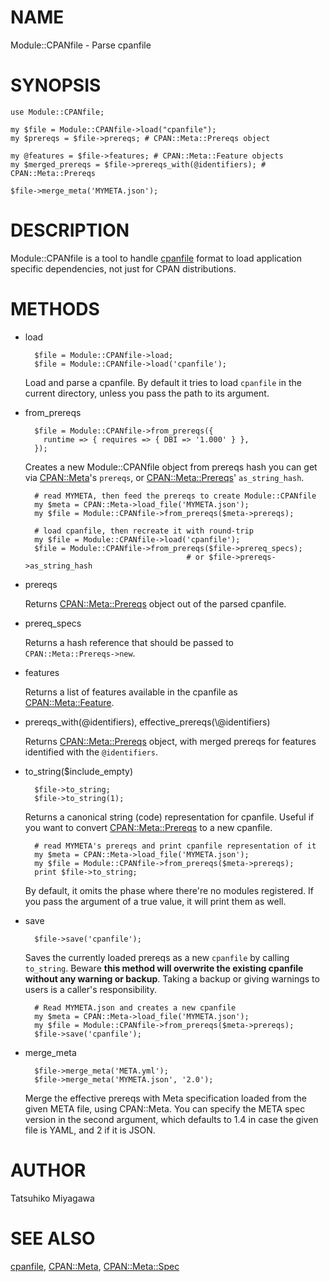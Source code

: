 # NAME

Module::CPANfile - Parse cpanfile

# SYNOPSIS

    use Module::CPANfile;

    my $file = Module::CPANfile->load("cpanfile");
    my $prereqs = $file->prereqs; # CPAN::Meta::Prereqs object

    my @features = $file->features; # CPAN::Meta::Feature objects
    my $merged_prereqs = $file->prereqs_with(@identifiers); # CPAN::Meta::Prereqs

    $file->merge_meta('MYMETA.json');

# DESCRIPTION

Module::CPANfile is a tool to handle [cpanfile](https://metacpan.org/pod/cpanfile) format to load application
specific dependencies, not just for CPAN distributions.

# METHODS

- load

        $file = Module::CPANfile->load;
        $file = Module::CPANfile->load('cpanfile');

    Load and parse a cpanfile. By default it tries to load `cpanfile` in
    the current directory, unless you pass the path to its argument.

- from\_prereqs

        $file = Module::CPANfile->from_prereqs({
          runtime => { requires => { DBI => '1.000' } },
        });

    Creates a new Module::CPANfile object from prereqs hash you can get
    via [CPAN::Meta](https://metacpan.org/pod/CPAN::Meta)'s `prereqs`, or [CPAN::Meta::Prereqs](https://metacpan.org/pod/CPAN::Meta::Prereqs)'
    `as_string_hash`.

        # read MYMETA, then feed the prereqs to create Module::CPANfile
        my $meta = CPAN::Meta->load_file('MYMETA.json');
        my $file = Module::CPANfile->from_prereqs($meta->prereqs);

        # load cpanfile, then recreate it with round-trip
        my $file = Module::CPANfile->load('cpanfile');
        $file = Module::CPANfile->from_prereqs($file->prereq_specs);
                                          # or $file->prereqs->as_string_hash

- prereqs

    Returns [CPAN::Meta::Prereqs](https://metacpan.org/pod/CPAN::Meta::Prereqs) object out of the parsed cpanfile.

- prereq\_specs

    Returns a hash reference that should be passed to `CPAN::Meta::Prereqs->new`.

- features

    Returns a list of features available in the cpanfile as [CPAN::Meta::Feature](https://metacpan.org/pod/CPAN::Meta::Feature).

- prereqs\_with(@identifiers), effective\_prereqs(\\@identifiers)

    Returns [CPAN::Meta::Prereqs](https://metacpan.org/pod/CPAN::Meta::Prereqs) object, with merged prereqs for
    features identified with the `@identifiers`.

- to\_string($include\_empty)

        $file->to_string;
        $file->to_string(1);

    Returns a canonical string (code) representation for cpanfile. Useful
    if you want to convert [CPAN::Meta::Prereqs](https://metacpan.org/pod/CPAN::Meta::Prereqs) to a new cpanfile.

        # read MYMETA's prereqs and print cpanfile representation of it
        my $meta = CPAN::Meta->load_file('MYMETA.json');
        my $file = Module::CPANfile->from_prereqs($meta->prereqs);
        print $file->to_string;

    By default, it omits the phase where there're no modules
    registered. If you pass the argument of a true value, it will print
    them as well.

- save

        $file->save('cpanfile');

    Saves the currently loaded prereqs as a new `cpanfile` by calling
    `to_string`. Beware __this method will overwrite the existing
    cpanfile without any warning or backup__. Taking a backup or giving
    warnings to users is a caller's responsibility.

        # Read MYMETA.json and creates a new cpanfile
        my $meta = CPAN::Meta->load_file('MYMETA.json');
        my $file = Module::CPANfile->from_prereqs($meta->prereqs);
        $file->save('cpanfile');

- merge\_meta

        $file->merge_meta('META.yml');
        $file->merge_meta('MYMETA.json', '2.0');

    Merge the effective prereqs with Meta specification loaded from the
    given META file, using CPAN::Meta. You can specify the META spec
    version in the second argument, which defaults to 1.4 in case the
    given file is YAML, and 2 if it is JSON.

# AUTHOR

Tatsuhiko Miyagawa

# SEE ALSO

[cpanfile](https://metacpan.org/pod/cpanfile), [CPAN::Meta](https://metacpan.org/pod/CPAN::Meta), [CPAN::Meta::Spec](https://metacpan.org/pod/CPAN::Meta::Spec)
